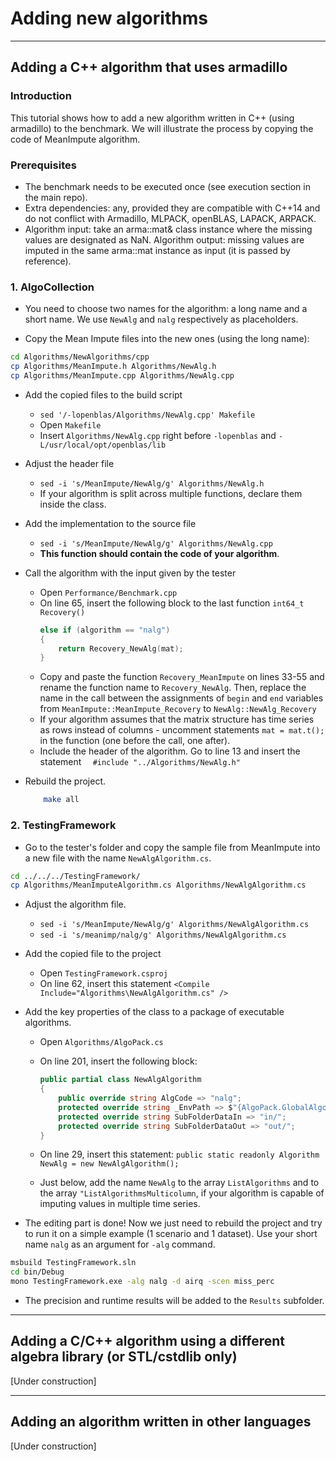 # Adding new algorithms

___

## Adding a C++ algorithm that uses armadillo

### Introduction

This tutorial shows how to add a new algorithm written in C++ (using armadillo) to the benchmark. We will illustrate the process by copying the code of MeanImpute algorithm.

<!---
The process is done in two main steps: 1) add the code of the algorithm to AlgoCollection and 2) import it into the TestingFramework. 
The process will be illustrated on an example algorithm that we call MeanImpute, but while you follow the guide you can replace the names that are used with your own algorithm as you see fit, so long as they remain consistent. The algorithm is already implemented, so you can use its files as a template.
 --->

### Prerequisites

- The benchmark needs to be executed once (see execution section in the main repo). 
- Extra dependencies: any, provided they are compatible with C++14 and do not conflict with Armadillo, MLPACK, openBLAS, LAPACK, ARPACK.
- Algorithm input: take an arma::mat& class instance where the missing values are designated as NaN. Algorithm output: missing values are imputed in the same arma::mat instance as input (it is passed by reference). 


### 1. AlgoCollection

- You need to choose two names for the algorithm: a long name and a short name. We use `NewAlg` and  `nalg` respectively as placeholders.

<!---
You can choose any other names as long as they are used consistently. 
because different parts of the benchmark can use those to communicate between each other. 
In the following guide we will use `NewAlg` as a primary name and `nalg` as a short name.


In the guide we use commands of the form `vim file_name` to denote that we are now working with a specific file in editing mode, which means line numbers refer to the file that was last "opened".

On lines 2 and 5, go to their end. Before the first linkage statement (`-lopenblas` on line 2, `-L/usr/local/opt/openblas/lib` on line 5) insert the name of the source file of the new algorithm (i.e., `Algorithms/NewAlg.cpp`) next to the other cpp files.

If your algorithm requires linking extra libraries, add all the `-l` and `-L` statement at the end of the lines 2 and 5

and set the class name to `NewAlgAlgorithm` and AlgCode field to `nalg`.

    - Open `Algorithms/NewAlg.h`
    - Rename the class into `NewAlg` and the function into `NewAlg_Recovery`.
    - Open `Algorithms/NewAlg.cpp`
    - Rename the header name on Line 2 into `NewAlg` and the function into `NewAlg::NewAlg_Recovery`.
    - Open `Algorithms/NewAlgAlgorithm.cs`
    - Rename the class and constructor names from `MeanImputeAlgorithm` to `NewAlgAlgorithm` on lines 10 and 13.
    - Change the algorithm code from `meanimp` into your `nalg` at lines 49 and 66 in the cli arguments next to `-alg`.


--->

- Copy the Mean Impute files into the new ones (using the long name):

```bash
cd Algorithms/NewAlgorithms/cpp
cp Algorithms/MeanImpute.h Algorithms/NewAlg.h
cp Algorithms/MeanImpute.cpp Algorithms/NewAlg.cpp
```

- Add the copied files to the build script
    - `sed '/-lopenblas/Algorithms/NewAlg.cpp' Makefile`
    - Open `Makefile`
    - Insert `Algorithms/NewAlg.cpp` right before `-lopenblas` and `-L/usr/local/opt/openblas/lib`



- Adjust the header file
    - `sed -i 's/MeanImpute/NewAlg/g' Algorithms/NewAlg.h`
    - If your algorithm is split across multiple functions, declare them inside the class.

- Add the implementation to the source file
    - `sed -i 's/MeanImpute/NewAlg/g' Algorithms/NewAlg.cpp`
    - **This function should contain the code of your algorithm**.


- Call the algorithm with the input given by the tester
    - Open `Performance/Benchmark.cpp`
    - On line 65, insert the following block to the last function `int64_t Recovery()`
        ```C++
        else if (algorithm == "nalg")
        {
            return Recovery_NewAlg(mat);
        }
    - Copy and paste the function `Recovery_MeanImpute` on lines 33-55 and rename the function name to `Recovery_NewAlg`. Then, replace the name in the call between the assignments of `begin` and `end` variables from `MeanImpute::MeanImpute_Recovery` to `NewAlg::NewAlg_Recovery`
    - If your algorithm assumes that the matrix structure has time series as rows instead of columns - uncomment statements `mat = mat.t();` in the function (one before the call, one after).
    - Include the header of the algorithm. Go to line 13 and insert the statement `  #include "../Algorithms/NewAlg.h"`
     
- Rebuild the project.
    ```bash
        make all
    ```

### 2. TestingFramework

- Go to the tester's folder and copy the sample file from MeanImpute into a new file with the name `NewAlgAlgorithm.cs`.

```bash
cd ../../../TestingFramework/
cp Algorithms/MeanImputeAlgorithm.cs Algorithms/NewAlgAlgorithm.cs
```

- Adjust the algorithm file.
    - `sed -i 's/MeanImpute/NewAlg/g' Algorithms/NewAlgAlgorithm.cs`
    - `sed -i 's/meanimp/nalg/g' Algorithms/NewAlgAlgorithm.cs`

- Add the copied file to the project
    - Open `TestingFramework.csproj`
    - On line 62, insert this statement `<Compile Include="Algorithms\NewAlgAlgorithm.cs" />`


- Add the key properties of the class to a package of executable algorithms.
    - Open `Algorithms/AlgoPack.cs`
    - On line 201, insert the following block: 
        ```C#
        public partial class NewAlgAlgorithm
        {
            public override string AlgCode => "nalg";
            protected override string _EnvPath => $"{AlgoPack.GlobalAlgorithmsLocation}NewAlgorithms/cpp/_data/";
            protected override string SubFolderDataIn => "in/";
            protected override string SubFolderDataOut => "out/";
        }
        ```
    - On line 29, insert this statement: `public static readonly Algorithm NewAlg = new NewAlgAlgorithm();`

    - Just below, add the name `NewAlg` to the array `ListAlgorithms` and to the array `"ListAlgorithmsMulticolumn`, if your algorithm is capable of imputing values in multiple time series.

- The editing part is done! Now we just need to rebuild the project and try to run it on a simple example (1 scenario and 1 dataset). Use your short name `nalg` as an argument for `-alg` command.

```bash
msbuild TestingFramework.sln
cd bin/Debug
mono TestingFramework.exe -alg nalg -d airq -scen miss_perc
```

- The precision and runtime results will be added to the `Results` subfolder.

___

## Adding a C/C++ algorithm using a different algebra library (or STL/cstdlib only)

[Under construction]

___

## Adding an algorithm written in other languages

[Under construction]
